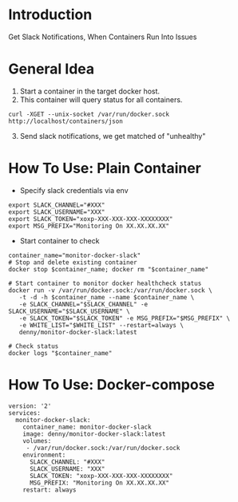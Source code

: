 # Introduction
Get Slack Notifications, When Containers Run Into Issues

# General Idea
1. Start a container in the target docker host.
2. This container will query status for all containers.

```curl -XGET --unix-socket /var/run/docker.sock http://localhost/containers/json```

3. Send slack notifications, we get matched of "unhealthy"

# How To Use: Plain Container
- Specify slack credentials via env

```
export SLACK_CHANNEL="#XXX"
export SLACK_USERNAME="XXX"
export SLACK_TOKEN="xoxp-XXX-XXX-XXX-XXXXXXXX"
export MSG_PREFIX="Monitoring On XX.XX.XX.XX"
```

- Start container to check
```
container_name="monitor-docker-slack"
# Stop and delete existing container
docker stop $container_name; docker rm "$container_name"

# Start container to monitor docker healthcheck status
docker run -v /var/run/docker.sock:/var/run/docker.sock \
   -t -d -h $container_name --name $container_name \
   -e SLACK_CHANNEL="$SLACK_CHANNEL" -e SLACK_USERNAME="$SLACK_USERNAME" \
   -e SLACK_TOKEN="$SLACK_TOKEN" -e MSG_PREFIX="$MSG_PREFIX" \
   -e WHITE_LIST="$WHITE_LIST" --restart=always \
   denny/monitor-docker-slack:latest

# Check status
docker logs "$container_name"
```

# How To Use: Docker-compose
```
version: '2'
services:
  monitor-docker-slack:
    container_name: monitor-docker-slack
    image: denny/monitor-docker-slack:latest
    volumes:
     - /var/run/docker.sock:/var/run/docker.sock
    environment:
      SLACK_CHANNEL: "#XXX"
      SLACK_USERNAME: "XXX"
      SLACK_TOKEN: "xoxp-XXX-XXX-XXX-XXXXXXXX"
      MSG_PREFIX: "Monitoring On XX.XX.XX.XX"
    restart: always
```
